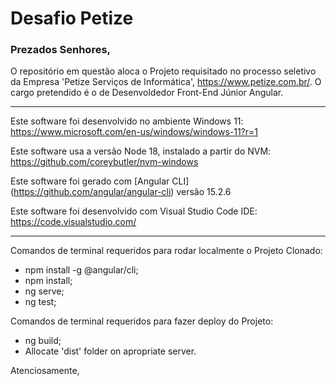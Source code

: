# Desafio Petize

### Prezados Senhores,

O repositório em questão aloca o Projeto requisitado no processo seletivo da Empresa 'Petize Serviços de Informática', https://www.petize.com.br/. O cargo pretendido é o de Desenvoldedor Front-End Júnior Angular.

------------
Este software foi desenvolvido no ambiente Windows 11: https://www.microsoft.com/en-us/windows/windows-11?r=1

Este software usa a versão Node 18, instalado a partir do NVM: https://github.com/coreybutler/nvm-windows

Este software foi gerado com [Angular CLI] (https://github.com/angular/angular-cli) versão 15.2.6

Este software foi desenvolvido com Visual Studio Code IDE: https://code.visualstudio.com/

------------

Comandos de terminal requeridos para rodar localmente o Projeto Clonado:

- npm install -g @angular/cli;
- npm install;
- ng serve;
- ng test;

Comandos de terminal requeridos para fazer deploy do Projeto:

- ng build;
- Allocate 'dist' folder on apropriate server.

Atenciosamente,

